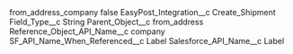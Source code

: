 <?xml version="1.0" encoding="UTF-8"?>
<CustomMetadata xmlns="http://soap.sforce.com/2006/04/metadata" xmlns:xsi="http://www.w3.org/2001/XMLSchema-instance" xmlns:xsd="http://www.w3.org/2001/XMLSchema">
    <label>from_address_company</label>
    <protected>false</protected>
    <values>
        <field>EasyPost_Integration__c</field>
        <value xsi:type="xsd:string">Create_Shipment</value>
    </values>
    <values>
        <field>Field_Type__c</field>
        <value xsi:type="xsd:string">String</value>
    </values>
    <values>
        <field>Parent_Object__c</field>
        <value xsi:type="xsd:string">from_address</value>
    </values>
    <values>
        <field>Reference_Object_API_Name__c</field>
        <value xsi:type="xsd:string">company</value>
    </values>
    <values>
        <field>SF_API_Name_When_Referenced__c</field>
        <value xsi:type="xsd:string">Label</value>
    </values>
    <values>
        <field>Salesforce_API_Name__c</field>
        <value xsi:type="xsd:string">Label</value>
    </values>
</CustomMetadata>
